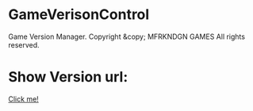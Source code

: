 # GameVerisonControl
Game Version Manager. Copyright &amp;copy; MFRKNDGN GAMES All rights reserved.

# Show Version url:
<a href="https://mfrkndgn.github.io/GameVerisonControl.github.io/version/srvversion.html">Click me!</a>
